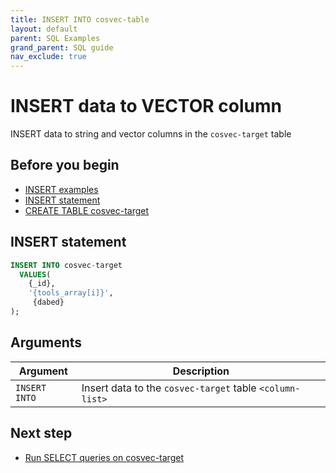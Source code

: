 ```yaml
---
title: INSERT INTO cosvec-table
layout: default
parent: SQL Examples
grand_parent: SQL guide
nav_exclude: true
---
```


# INSERT data to VECTOR column

INSERT data to string and vector columns in the `cosvec-target` table

## Before you begin
* [INSERT examples](/docs/sql-guide/examples/sql-eg-insert/sql-eg-insert-home#insert-statements)
* [INSERT statement](/docs/sql-guide/statements/statement-insert)
* [CREATE TABLE cosvec-target](/docs/sql-guide/examples/sql-eg-table/sql-eg-table-create-cosvec-target)

## INSERT statement

```sql
INSERT INTO cosvec-target
  VALUES(
    {_id},
    '{tools_array[i]}',
     {dabed}
);
```

## Arguments

| Argument | Description |
|---|---|
| `INSERT INTO` | Insert data to the `cosvec-target` table `<column-list>` |

## Next step

* [Run SELECT queries on cosvec-target](/docs/sql-guide/examples/sql-eg-select/sql-eg-select-from-cosvec-target)
